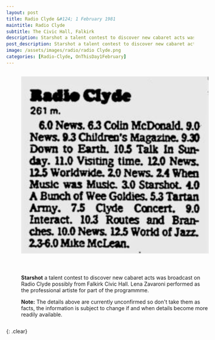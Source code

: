 ```yaml
---
layout: post
title: Radio Clyde &#124; 1 February 1981
maintitle: Radio Clyde
subtitle: The Civic Hall, Falkirk
description: Starshot a talent contest to discover new cabaret acts was broadcast possibly from Falkirk Civic Hall. Lena Zavaroni performed as the professional artiste for part of the programmme.
post_description: Starshot a talent contest to discover new cabaret acts was broadcast possibly from Falkirk Civic Hall. Lena Zavaroni performed as the professional artiste for part of the programmme.
image: /assets/images/radio/radio Clyde.png
categories: [Radio-Clyde, OnThisDay1February]
---
```


<figure class="fig1">
<img src="/assets/images/radio/radio Clyde.png" class="full-width"/>
</figure>

<figure class="fig2">
<p><strong>Starshot</strong> a talent contest to discover new cabaret acts was broadcast on Radio Clyde possibly from Falkirk Civic Hall. Lena Zavaroni performed as the professional artiste for part of the programmme.</p>
<p><strong>Note:</strong> The details above are currently unconfirmed so don't take them as facts, the information is subject to change if and when details become more readily available.</p>
</figure>

<br />{: .clear}

<style>
.fig1 {float:left; width:49%;}

.fig2 {float:right; width:49%;}

@media screen and (orientation:portrait) {
.fig1 {float:left; width:100%; margin-bottom: 25px;}
.fig2 {float:left; width:100%;}
}
</style>

